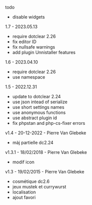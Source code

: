 todo
* disable widgets

1.7 - 2023.05.13
* require dotclear 2.26
* fix editor ID
* fix nullsafe warnings
* add plugin Unnistaller features

1.6 - 2023.04.10
* require dotclear 2.26
* use namespace

1.5 - 2022.12.31
* update to dotclear 2.24
* use json intead of serialize
* use short settings names
* use anonymous functions
* use abstract plugin id
* fix phpstan and php-cs-fixer errors

v1.4 - 20-12-2022 - Pierre Van Glebeke
* màj partielle dc2.24

v1.3.1 - 18/02/2018 - Pierre Van Glebeke
* modif icon

v1.3 - 19/02/2015 - Pierre Van Glebeke
* cosmétique dc2.6
* jeux mustek et currywurst
* localisation
* ajout favori
